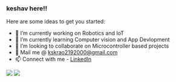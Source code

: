 


> 
 ### keshav here!!

<!--
**kskrao219/kskrao219** is a ✨ _special_ ✨ repository because its `README.md` (this file) appears on your GitHub profile.-->

Here are some ideas to get you started:

- 🔭 I’m currently working on Robotics and IoT
- 🌱 I’m currently learning Computer vision and App                   Devlopment
- 👯 I’m looking to collaborate on Microcontroller based projects
- :email: Mail me @ kskrao2192000@gmail.com
- 📫 Connect with me - [LinkedIn](https://www.linkedin.com/in/k-s-keshava-rao-97a7b2174?lipi=urn:li:page:d_flagship3_profile_view_base_contact_details;v58Doe%2b4RleuRxLHAt1kwg==)
<img src ='https://github-readme-stats.vercel.app/api?username=kskrao219&theme=solarized-light&show_icons=true'/>
<img src ='https://github-readme-stats.vercel.app/api/top-langs/?username=kskrao219&theme=solarized-light&show_icons=true'/>


